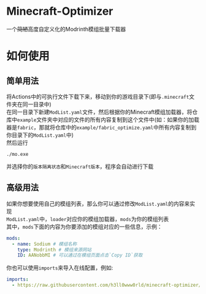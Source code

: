 # Minecraft-Optimizer
一个~~简陋~~高度自定义化的Modrinth模组批量下载器

# 如何使用
## 简单用法
将Actions中的可执行文件下载下来，移动到你的游戏目录下(即与`.minecraft`文件夹在同一目录中)<br>
在同一目录下新建`ModList.yaml`文件，然后根据你的Minecraft模组加载器，将仓库中`example`文件夹中对应的文件的所有内容复制到这个文件中(如：如果你的加载器是`fabric`，那就将仓库中的`example/fabric_optimize.yaml`中所有内容复制到你目录下的`ModList.yaml`中)<br>
然后运行
```shell
./mo.exe
```
并选择你的`版本隔离状态`和`Minecraft版本`，程序会自动进行下载

## 高级用法
如果你想要使用自己的模组列表，那么你可以通过修改`ModList.yaml`的内容来实现<br>
`ModList.yaml`中，`loader`对应你的模组加载器，`mods`为你的模组列表<br>
其中，`mods`下面的内容为你要添加的模组对应的一些信息，示例：
```yaml
mods:
  - name: Sodium # 模组名称
    type: Modrinth # 模组来源网站
    ID: AANobbMI # 可以通过在模组页面点击`Copy ID`获取
```
你也可以使用`imports`来导入在线配置，例如:
```yaml
imports:
  - https://raw.githubusercontent.com/h3ll0www0rld/minecraft-optimizer/refs/heads/main/example/fabric_optimize.yaml
```
